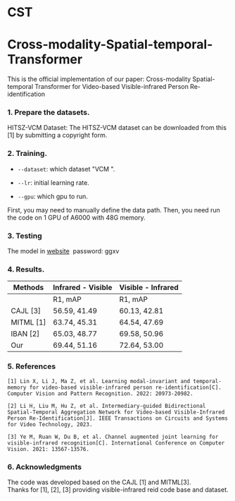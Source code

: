 # CST
# Cross-modality-Spatial-temporal-Transformer
This is the official implementation of our paper: Cross-modality Spatial-temporal Transformer for Video-based Visible-infrared Person Re-identification

### **1. Prepare the datasets.**

 HITSZ-VCM Dataset: The  HITSZ-VCM dataset can be downloaded from this [1] by submitting a copyright form.


### 2. Training.

  - `--dataset`: which dataset "VCM ".

  - `--lr`: initial learning rate.

  - `--gpu`:  which gpu to run.
  

First, you may need to manually define the data path. Then, you need run the code on 1 GPU of A6000 with 48G memory. 

### 3. Testing
The model in  [website]([http://dm.dongguk.edu/link.html](https://pan.baidu.com/s/1zYGCQWI9dvLOjZZcFA6nYw?pwd=ggxv)) 
password: ggxv

### 4. Results.
|  Methods | Infrared - Visible | Visible - Infrared |
|----------|--------------------|--------------------|
|          | R1,  mAP            | R1,  mAP            |
| CAJL [3]     |  56.59,    41.49                  |   60.13,    42.81                 |
| MITML [1]    |   63.74,     45.31             |  64.54, 47.69                  |
| IBAN [2]     | 65.03,   48.77                 |   69.58,  50.96                |
| Our      |  69.44,  51.16                 |  72.64,     53.00              |


### 5. References

```
[1] Lin X, Li J, Ma Z, et al. Learning modal-invariant and temporal-memory for video-based visible-infrared person re-identification[C]. Computer Vision and Pattern Recognition. 2022: 20973-20982.
```

```
[2] Li H, Liu M, Hu Z, et al. Intermediary-guided Bidirectional Spatial-Temporal Aggregation Network for Video-based Visible-Infrared Person Re-Identification[J]. IEEE Transactions on Circuits and Systems for Video Technology, 2023.
```

```
[3] Ye M, Ruan W, Du B, et al. Channel augmented joint learning for visible-infrared recognition[C]. International Conference on Computer Vision. 2021: 13567-13576.
```


### 6. Acknowledgments
The code was developed based on the CAJL [1] and MITML[3].  
Thanks for [1], [2], [3] providing visible-infrared reid code base and dataset.


